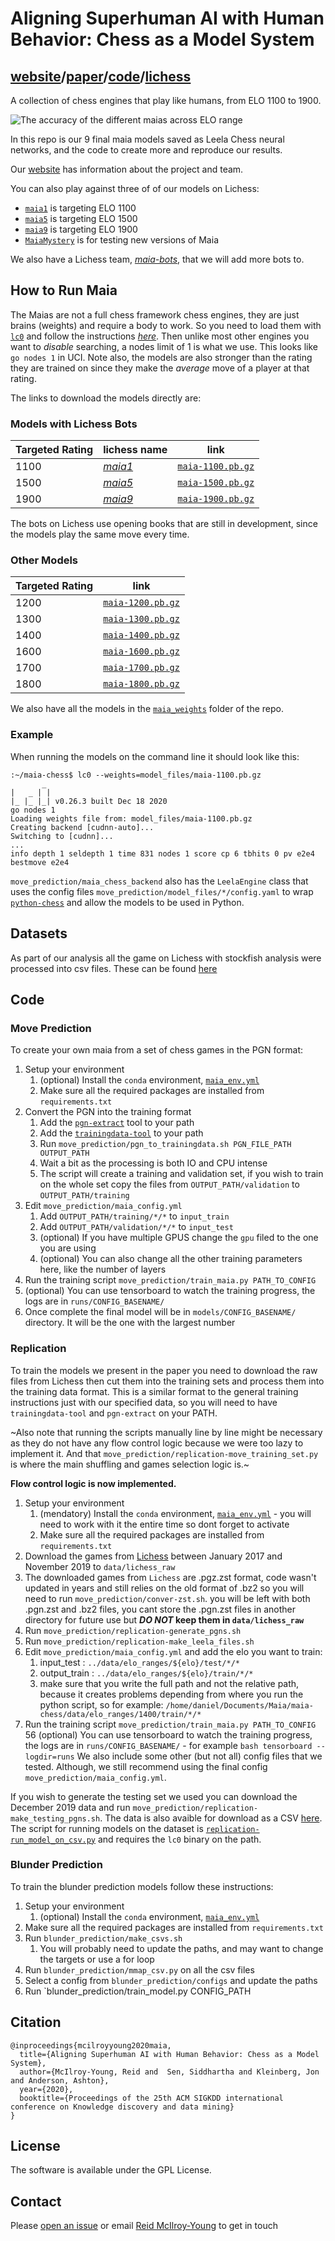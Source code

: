 # Aligning Superhuman AI with Human Behavior: Chess as a Model System

## [website](https://maiachess.com)/[paper](https://arxiv.org/abs/2006.01855)/[code](https://github.com/CSSLab/maia-chess)/[lichess](https://lichess.org/team/maia-bots)

A collection of chess engines that play like humans, from ELO 1100 to 1900.

![The accuracy of the different maias across ELO range](images/all_lineplot.png)

In this repo is our 9 final maia models saved as Leela Chess neural networks, and the code to create more and reproduce our results.

Our [website](https://maiachess.com) has information about the project and team.

You can also play against three of of our models on Lichess:

+ [`maia1`](https://lichess.org/@/maia1) is targeting ELO 1100
+ [`maia5`](https://lichess.org/@/maia5) is targeting ELO 1500
+ [`maia9`](https://lichess.org/@/maia9) is targeting ELO 1900
+ [`MaiaMystery`](https://lichess.org/@/MaiaMystery) is for testing new versions of Maia

We also have a Lichess team, [_maia-bots_](https://lichess.org/team/maia-bots), that we will add more bots to.

## How to Run Maia

The Maias are not a full chess framework chess engines, they are just brains (weights) and require a body to work. So you need to load them with [`lc0`](http://lczero.org) and follow the instructions [_here_](http://lczero.org/play/quickstart). Then unlike most other engines you want to *disable* searching, a nodes limit of 1 is what we use. This looks like `go nodes 1` in UCI. Note also, the models are also stronger than the rating they are trained on since they make the _average_ move of a player at that rating.

The links to download the models directly are:

### Models with Lichess Bots

|Targeted Rating | lichess name | link|
|-----|-----|-----|
|1100|[_maia1_](https://lichess.org/@/maia1)|[`maia-1100.pb.gz`](https://github.com/CSSLab/maia-chess/releases/download/v1.0/maia-1100.pb.gz)|
|1500|[_maia5_](https://lichess.org/@/maia5)|[`maia-1500.pb.gz`](https://github.com/CSSLab/maia-chess/releases/download/v1.0/maia-1500.pb.gz)|
|1900|[_maia9_](https://lichess.org/@/maia9)|[`maia-1900.pb.gz`](https://github.com/CSSLab/maia-chess/releases/download/v1.0/maia-1900.pb.gz)|

The bots on Lichess use opening books that are still in development, since the models play the same move every time.

### Other Models

|Targeted Rating | link|
|-----|-----|
|1200|[`maia-1200.pb.gz`](https://github.com/CSSLab/maia-chess/releases/download/v1.0/maia-1200.pb.gz)|
|1300|[`maia-1300.pb.gz`](https://github.com/CSSLab/maia-chess/releases/download/v1.0/maia-1300.pb.gz)|
|1400|[`maia-1400.pb.gz`](https://github.com/CSSLab/maia-chess/releases/download/v1.0/maia-1400.pb.gz)|
|1600|[`maia-1600.pb.gz`](https://github.com/CSSLab/maia-chess/releases/download/v1.0/maia-1600.pb.gz)|
|1700|[`maia-1700.pb.gz`](https://github.com/CSSLab/maia-chess/releases/download/v1.0/maia-1700.pb.gz)|
|1800|[`maia-1800.pb.gz`](https://github.com/CSSLab/maia-chess/releases/download/v1.0/maia-1800.pb.gz)|

We also have all the models in the [`maia_weights`](https://github.com/CSSLab/maia-chess/tree/master/maia_weights) folder of the repo.

### Example

When running the models on the command line it should look like this:

```
:~/maia-chess$ lc0 --weights=model_files/maia-1100.pb.gz
       _
|   _ | |
|_ |_ |_| v0.26.3 built Dec 18 2020
go nodes 1
Loading weights file from: model_files/maia-1100.pb.gz
Creating backend [cudnn-auto]...
Switching to [cudnn]...
...
info depth 1 seldepth 1 time 831 nodes 1 score cp 6 tbhits 0 pv e2e4
bestmove e2e4
```

`move_prediction/maia_chess_backend` also has the `LeelaEngine` class that uses the config files `move_prediction/model_files/*/config.yaml` to wrap [`python-chess`](https://python-chess.readthedocs.io) and allow the models to be used in Python.

## Datasets

As part of our analysis all the game on Lichess with stockfish analysis were processed into csv files. These can be found [here](http://csslab.cs.toronto.edu/datasets/#maia_kdd)

## Code

### Move Prediction

To create your own maia from a set of chess games in the PGN format:

1. Setup your environment
   1. (optional) Install the `conda` environment, [`maia_env.yml`](maia_env.yml)
   2. Make sure all the required packages are installed from `requirements.txt`
2. Convert the PGN into the training format
   1. Add the [`pgn-extract`](https://www.cs.kent.ac.uk/people/staff/djb/pgn-extract/) tool to your path
   2. Add the [`trainingdata-tool`](https://github.com/DanielUranga/trainingdata-tool) to your path
   3. Run `move_prediction/pgn_to_trainingdata.sh PGN_FILE_PATH OUTPUT_PATH`
   4. Wait a bit as the processing is both IO and CPU intense
   5. The script will create a training and validation set, if you wish to train on the whole set copy the files from `OUTPUT_PATH/validation` to `OUTPUT_PATH/training`
3. Edit `move_prediction/maia_config.yml`
   1. Add  `OUTPUT_PATH/training/*/*` to `input_train`
   2. Add  `OUTPUT_PATH/validation/*/*` to `input_test`
   3. (optional) If you have multiple GPUS change the `gpu` filed to the one you are using
   4. (optional) You can also change all the other training parameters here, like the number of layers
4. Run the training script `move_prediction/train_maia.py PATH_TO_CONFIG`
5. (optional) You can use tensorboard to watch the training progress, the logs are in `runs/CONFIG_BASENAME/`
6. Once complete the final model will be in `models/CONFIG_BASENAME/` directory. It will be the one with the largest number

### Replication

To train the models we present in the paper you need to download the raw files from Lichess then cut them into the training sets and process them into the training data format. This is a similar format to the general training instructions just with our specified data, so you will need to have `trainingdata-tool` and `pgn-extract` on your PATH.

~Also note that running the scripts manually line by line might be necessary as they do not have any flow control logic because we were too lazy to implement it. And that `move_prediction/replication-move_training_set.py` is where the main shuffling and games selection logic is.~

**Flow control logic is now implemented.**
1. Setup your environment
   1. (mendatory) Install the `conda` environment, [`maia_env.yml`](maia_env.yml) - you will need to work with it the entire time so dont forget to activate
   2. Make sure all the required packages are installed from `requirements.txt`
2. Download the games from [Lichess](https://database.lichess.org/) between January 2017 and November 2019 to `data/lichess_raw`
3. The downloaded games from `Lichess` are .pgz.zst format, code wasn't updated in years and still relies on the old format of .bz2 so you will need to run `move_prediction/conver-zst.sh`.
you will be left with both .pgn.zst and .bz2 files, you cant store the .pgn.zst files in another directory for future use but **_DO NOT_ keep them in `data/lichess_raw`**
2. Run `move_prediction/replication-generate_pgns.sh`
3. Run `move_prediction/replication-make_leela_files.sh`
4. Edit `move_prediction/maia_config.yml` and add the elo you want to train:
   1. input_test : `../data/elo_ranges/${elo}/test/*/*`
   2. output_train : `../data/elo_ranges/${elo}/train/*/*`
   3. make sure that you write the full path and not the relative path, because it creates problems depending from where you run the python script,
      so for example: ```/home/daniel/Documents/Maia/maia-chess/data/elo_ranges/1400/train/*/*```
5. Run the training script `move_prediction/train_maia.py PATH_TO_CONFIG`
56 (optional) You can use tensorboard to watch the training progress, the logs are in `runs/CONFIG_BASENAME/` - for example ```bash tensorboard --logdir=runs``` 
We also include some other (but not all) config files that we tested. Although, we still recommend using the final config `move_prediction/maia_config.yml`.

If you wish to generate the testing set we used you can download the December 2019 data and run `move_prediction/replication-make_testing_pgns.sh`. The data is also avaible for download as a CSV [here](http://csslab.cs.toronto.edu/data/chess/kdd/maia-chess-testing-set.csv.bz2). The script for running models on the dataset is [`replication-run_model_on_csv.py`](move_prediction/replication-run_model_on_csv.py) and requires the `lc0` binary on the path.

### Blunder Prediction

To train the blunder prediction models follow these instructions:

1. Setup your environment
   1. (optional) Install the `conda` environment, [`maia_env.yml`](maia_env.yml)
2. Make sure all the required packages are installed from `requirements.txt`
3. Run `blunder_prediction/make_csvs.sh`
   1. You will probably need to update the paths, and may want to change the targets or use a for loop
4. Run `blunder_prediction/mmap_csv.py` on all the csv files
5. Select a config from `blunder_prediction/configs` and update the paths
6. Run `blunder_prediction/train_model.py CONFIG_PATH

## Citation

```
@inproceedings{mcilroyyoung2020maia,
  title={Aligning Superhuman AI with Human Behavior: Chess as a Model System},
  author={McIlroy-Young, Reid and  Sen, Siddhartha and Kleinberg, Jon and Anderson, Ashton},
  year={2020},
  booktitle={Proceedings of the 25th ACM SIGKDD international conference on Knowledge discovery and data mining}
}
```

## License

The software is available under the GPL License.

## Contact

Please [open an issue](https://github.com/CSSLab/maia-chess/issues/new) or email [Reid McIlroy-Young](https://reidmcy.com/) to get in touch
